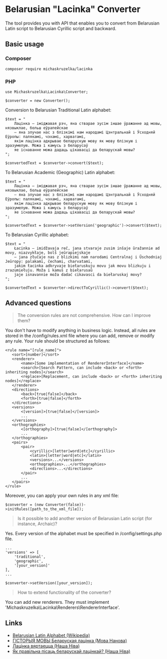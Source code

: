 # Belarusian "Lacinka" Converter

The tool provides you with API that enables you to convert from Belarusian Latin script to Belarusian Cyrillic script and backward.

## Basic usage

### Composer
```
composer require michaskruzelka/lacinka
```

### PHP
```
use Michaskruzelka\Lacinka\Converter;

$converter = new Converter();
```

Conversion to Belarusian Traditional Latin alphabet:

```
$text = "
    Лацінка — іміджавая рэч, яна стварае зусім іншае ўражанне ад мовы, нязвыклае, больш еўрапейскае
    — яна злучае нас з блізкімі нам народамі Цэнтральнай і Ўсходняй Еўропы: палякамі, чэхамі, харватамі,
    якім лацінка адкрывае беларускую мову як мову блізкую і зразумелую. Можа і камусь з беларусаў
    яе існаванне можа дадаць цікавасці да беларускай мовы?
";

$convertedText = $converter->convert($text);
```

To Belarusian Academic (Geographic) Latin alphabet:

```
$text = "
    Лацінка — іміджавая рэч, яна стварае зусім іншае ўражанне ад мовы, нязвыклае, больш еўрапейскае
    — яна злучае нас з блізкімі нам народамі Цэнтральнай і Ўсходняй Еўропы: палякамі, чэхамі, харватамі,
    якім лацінка адкрывае беларускую мову як мову блізкую і зразумелую. Можа і камусь з беларусаў
    яе існаванне можа дадаць цікавасці да беларускай мовы?
";

$convertedText = $converter->setVersion('geographic')->convert($text);
```

To Belarusian Cyrillic alphabet:

```
$text = "
    Łacinka — imidžavaja reč, jana stvaraje zusim inšaje ŭražannie ad movy, niazvykłaje, bolš jeŭrapiejskaje
    — jana złučaje nas z blizkimi nam narodami Centralnaj i Ŭschodniaj Jeŭropy: palakami, čechami, charvatami,
    jakim łacinka adkryvaje biełaruskuju movu jak movu blizkuju i zrazumiełuju. Moža i kamuś z biełarusaŭ
    jaje isnavannie moža dadać cikavasci da biełaruskaj movy?
";

$convertedText = $converter->directToCyrillic()->convert($text);
```

## Advanced questions
> The conversion rules are not comprehensive. How can I improve them?

You don't have to modify anything in business logic. Instead, all rules are stored in the /config/rules.xml file
where you can add, remove or modify any rule. Your rule should be structured as follows:

```
<rule name="[rule_name]">
   <sort>[number]</sort>
   <renderer>
       <name>[Some implementation of RendererInterface]</name>
       <search>[Search Pattern, can include <back> or <forth> inheriting nodes]</search>
       <replace>[Replacement, can include <back> or <forth> inheriting nodes]</replace>
   </renderer>
   <directions>
       <back>[true|false]</back>
       <forth>[true|false]</forth>
   </directions>
   <versions>
       <[version]>[true|false]</[version]>
       ...
   </versions>
   <orthographies>
       <[orthography]>[true|false]</[orthography]>
       ...
   </orthographies>
   <pairs>
       <pair>
           <cyrillic>[letter|word|etc]</cyrillic>
           <latin>[letter|word|etc]</latin>
           <versions>...</versions>
           <orthographies>...</orthographies>
           <directions>...</directions>
       </pair>
       ...
   </pairs>
</rule>
```
Moreover, you can apply your own rules in any xml file:
```
$converter = (new Converter(false))->initRules([path_to_the_xml_file]);
```

> Is it possible to add another version of Belarusian Latin script (for instance, Archaic)?

Yes. Every version of the alphabet must be specified in /config/settings.php file.
```
...
'versions' => [
    'traditional',
    'geographic',
    '[your_version]'
],
...
```
```
$converter->setVersion([your_version]);
```

> How to extend functionality of the converter?

You can add new renderers. They must implement 'Michaskruzelka\Lacinka\Renderers\RendererInterface'.

## Links
- [Belarusian Latin Alphabet (Wikipedia)](https://en.wikipedia.org/wiki/Belarusian_Latin_alphabet)
- [ГІСТОРЫЯ МОВЫ Беларуская лацінка (Мова Нанова)](http://www.movananova.by/zaniatki/gistoryya-movy-belaruskaya-lacinka.html)
- [Лацінка вяртаецца (Наша Ніва)](http://nn.by/?c=ar&i=32647)
- [Як правільна пісаць беларускай лацінкай? (Наша Ніва)](http://nn.by/?c=ar&i=147849)
